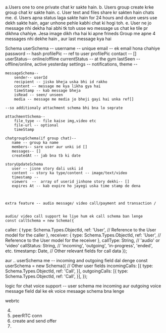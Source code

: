 
a.Users one to one private chat kr sakte hain.
b. Users group create krke group chat kr sakte hain.
c. User text and files share kr sakten hain chats me.
d. Users apna status laga sakte hain for 24 hours and dusre uesrs use
dekh sakte hain, agar unhone pehle kabhi chat ki hogi toh.
e. User ne jo message nhi dekha hai abhi tk toh usse wo message us 
chat ke tile pr dikhna chahiye. Jesa image dikh rha hai ki apne 
frineds Group me apne 4 messages nhi dekhe hain , aur last message kya hai

Schema
     userSchema --
        username -- unique 
        email -- ek email hona chahiye
        password -- hash
        profilePic -- ref to user profilePic 
        contact -- []
        userStatus-- online/offline
        currentStatus -- at the gym
        lastSeen -- offline/online, active yesterday
        settings -- notifications,
        theme --


    messageSchema--
        sender-- userId
        recipient -- jisko bheja uska bhi id rakho
        content -- message me kya likha gya hai
        timeStamp -- kab message bheja
        isRead -- seen/ unseen
        media -- message me media jo bheji gayi hai unka ref[]

    --so additionaly attachment schema bhi bna lo seprate 

    attachmentSchema--
        file_type -- file kaise img,video etc
        file-url -- optional
        timeStamp    

    chatgroupSchema(if group chat)--
       name -- group ka name
       members-- sare user aur unki id []
       messages-- []
       createdAt -- jab bna tb ki date 

    storyUpdateSchema
       user -- jisne story dali uski id
       content -- story ka type/content -- image/text/video
       timestamp --
       viewers  --  array of userid jinhone story dekhi-- []
       expires At -- kab expire ho jayegi uska time stamp de dena



    extra feature -- audio message/ video call/payment and transaction /  


    audio/ video call support ke liye hum ek call schema ban lenge
    const callSchema = new Schema({
  caller: {
    type: Schema.Types.ObjectId,
    ref: 'User', // Reference to the User model for the caller
  },
  receiver: {
    type: Schema.Types.ObjectId,
    ref: 'User', // Reference to the User model for the receiver
  },
  callType: String, // 'audio' or 'video'
  callStatus: String, // 'incoming', 'outgoing', 'in-progress', 'ended', etc.
  timestamp: Date,
  // Other relevant fields for call data
});


aur .. userSchema me -- incoming and outgoing field dal denge const userSchema = new Schema({
  // Other user fields
  incomingCalls: [{
    type: Schema.Types.ObjectId,
    ref: 'Call',
  }],
  outgoingCalls: [{
    type: Schema.Types.ObjectId,
    ref: 'Call',
  }],
});

logic for chat voice support -- user schema me incoming aur outgoing voice message field dal ke ek voice mesaage schema bna lenge 




webrtc

4.
5. peerRTC conn
6. create and send offer
7. 